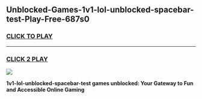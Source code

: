
## Unblocked-Games-1v1-lol-unblocked-spacebar-test-Play-Free-687s0
<h3>
<a href="https://premium76.site?title=1v1-lol-unblocked-spacebar-test&ref=21A">CLICK TO PLAY</a></h3>
<hr>

<h3>
<a href="https://premium76.site?title=1v1-lol-unblocked-spacebar-test&ref=21A">CLICK 2 PLAY</a>
  
</h3>

<a href="https://premium76.site?title=1v1-lol-unblocked-spacebar-test&ref=21A"><img src="https://clearcache.store/games.png"></a>


**1v1-lol-unblocked-spacebar-test games unblocked: Your Gateway to Fun and Accessible Online Gaming**
